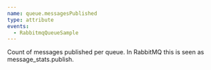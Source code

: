 ```yaml
---
name: queue.messagesPublished
type: attribute
events:
  - RabbitmqQueueSample
---
```


Count of messages published per queue. In RabbitMQ this is seen as message\_stats.publish.